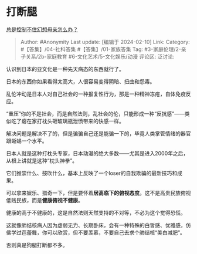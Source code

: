 # 打断腿
[总是控制不住幻想母亲怎么办？](https://www.zhihu.com/question/643692993/answer/3392459821)

> Author: #Anonymity
> Last update: [编辑于 2024-02-10]
> Link:
> Category: #【答集】/04-社科答集 #【答集】/01-家族答集 
> Tag: #3-家庭伦理/2-亲子关系/2b-家庭教育 #6-文化艺术/5-文化娱乐/动漫 
> 评论区:
> 泛讨论:

认识到日本的亚文化是一种先天病态的东西就行了。

日本的东西你如果看得太高大，人很容易变得阴暗、扭曲和怨毒。

乱伦冲动是日本人对自己社会的一种报复性行为，那是一种精神冻疮，自体免疫反应。

“重压”你的不是社会，而是自然法则，乱社会的伦，只能形成一种“反抗感”——类似吃了瘪在家打枕头砸玻璃瓶泄愤带来的快感一样。

解决问题是解决不了的，但是骗骗自己还是能骗一下的，毕竟人类掌管情绪的器官跟蜥蜴一个水平。

日本人就是这种打枕头专家，日本动漫的绝大多数——尤其是进入2000年之后，从根上讲就是这种“枕头神拳”。

它们推崇什么、鼓吹什么，基本上反映了一个loser的自我欺骗的最新技巧和成果。

可以拿来娱乐、猎奇一下，但是要怀着**居高临下的俯视态度**。这不是高贵民族俯视低贱民族，而是**健康俯视不健康**。

健康的高于不健康的，这是自然法则天然支持的不对等，不必为这个觉得恐慌。

这就像肺结核病人因为虚弱无力、长期卧床，会有一种特殊的白皙感、优雅感，仿佛学过芭蕾舞，你可以欣赏，但不要羡慕，不要自己去求个肺结核“美白减肥”。

否则真是狗腿打断都不多。